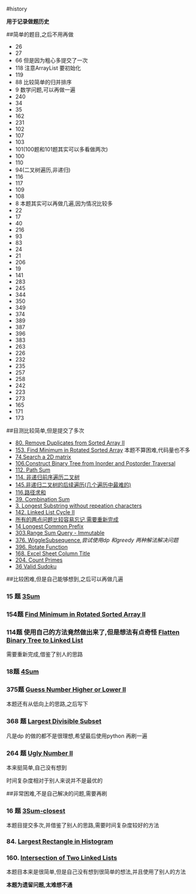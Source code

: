 #history

**用于记录做题历史**

##简单的题目,之后不用再做

* 26
* 27
* 66 但是因为粗心多提交了一次
* 118 注意ArrayList 要初始化
* 119 
* 88 比较简单的归并排序
* 9 数学问题,可以再做一遍
* 240
* 34
* 35
* 162 
* 231
* 102 
* 107
* 103 
* 101(100题和101题其实可以多看做两次)
* 100
* 110
* 94(二叉树遍历,非递归)
* 116
* 117 
* 109 
* 108 
* 8 本题其实可以再做几遍,因为情况比较多
* 22
* 17
* 40
* 216
* 93
* 83
* 24
* 21
* 206
* 19 
* 141
* 283 
* 245 
* 344
* 350
* 349 
* 374 
* 389 
* 387 
* 396
* 383
* 263
* 226
* 232 
* 235 
* 257
* 258 
* 242 
* 223
* 273 
* 165 
* 171
* 173

##目测比较简单,但是提交了多次

* [80. Remove Duplicates from Sorted Array II](https://leetcode.com/problems/remove-duplicates-from-sorted-array-ii/)
* [153. Find Minimum in Rotated Sorted Array](https://leetcode.com/problems/find-minimum-in-rotated-sorted-array/)  本题不算困难,代码量也不多
* [74.Search a 2D matrix](https://leetcode.com/problems/search-a-2d-matrix/)
* [106.Construct Binary Tree from Inorder and Postorder Traversal](https://leetcode.com/problems/construct-binary-tree-from-inorder-and-postorder-traversal/)
* [112. Path Sum](https://leetcode.com/problems/path-sum/)  
* [114. 非递归前序遍历二叉树](https://leetcode.com/problems/binary-tree-preorder-traversal/) 
* [145.非递归二叉树的后续遍历(几个遍历中最难的)](https://leetcode.com/problems/binary-tree-postorder-traversal/) 
* [116.路径求和](https://leetcode.com/problems/path-sum-ii/)
* [39. Combination Sum](https://leetcode.com/problems/combination-sum/)
* [3. Longest Substring without repeation characters](https://leetcode.com/problems/longest-substring-without-repeating-characters/)
* [142. Linked List Cycle II](https://leetcode.com/problems/linked-list-cycle-ii) 
* [所有的两点问题比较容易忘记,需要重新完成](https://leetcode.com/tag/two-pointers/)  
* [14 Longest Common Prefix](https://leetcode.com/problems/longest-common-prefix/)
* [303.Range Sum Query - Immutable](https://leetcode.com/problems/range-sum-query-immutable/)
* [376. WiggleSubsequence](https://leetcode.com/problems/wiggle-subsequence/),*尝试使用dp 和greedy 两种解法解决问题*
* [396. Rotate Function](https://leetcode.com/problems/rotate-function/)  
* [168. Excel Sheet Column Title](https://leetcode.com/problems/excel-sheet-column-title/)  
* [204. Count Primes](https://leetcode.com/problems/count-primes/)  
* [36 Valid Sudoku](https://leetcode.com/problems/valid-sudoku/)  

##比较困难,但是自己能够想到,之后可以再做几遍

### 15 题  [3Sum](https://leetcode.com/problems/3sum/)  
### 154题 [Find Minimum in Rotated Sorted Array II](https://leetcode.com/problems/find-minimum-in-rotated-sorted-array-ii/)
### 114题 使用自己的方法竟然做出来了,但是想法有点奇怪 [Flatten Binary Tree to Linked List](https://leetcode.com/problems/flatten-binary-tree-to-linked-list/)

 
 需要重新完成,借鉴了别人的思路
 
### 18题  [4Sum](https://leetcode.com/problems/4sum/) 
### 375题 [Guess Number Higher or Lower II](https://leetcode.com/problems/guess-number-higher-or-lower-ii/)  
  本题还有从低向上的思路,之后写下

### 368 题 [Largest Divisible Subset](https://leetcode.com/problems/largest-divisible-subset/)  
   凡是dp 的做的都不是很理想,希望最后使用python 再刷一遍
 
### 264 题 [Ugly Number II](https://leetcode.com/problems/ugly-number-ii/)  
   本来挺简单,自己没有想到

时间复杂度相对于别人来说并不是最优的

##非常困难,不是自己解决的问题,需要再刷

### 16 题 [3Sum-closest](https://leetcode.com/problems/3sum-closest/)  

本题目提交多次,并借鉴了别人的思路,需要时间复杂度较好的方法

### 84. [Largest Rectangle in Histogram](https://leetcode.com/problems/largest-rectangle-in-histogram/)  

### 160. [Intersection of Two Linked Lists](https://leetcode.com/problems/intersection-of-two-linked-lists/)  

本题目本来是很简单,但是自己没有想到很简单的想法,并且使用了别人的方法

**本题为遗留问题,太难想不通**
